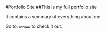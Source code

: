 #Portfolio Site
##This is my full portfolio site

It contains a summary of everything about me.

Go to: `wwwww` to check it out.